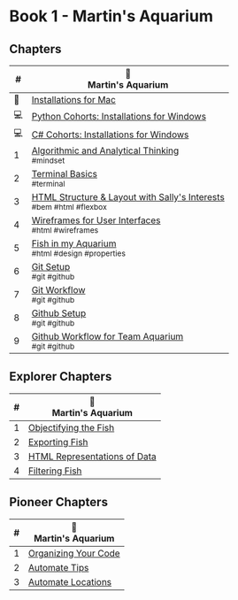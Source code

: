 # Book 1 - Martin's Aquarium

## Chapters

| # | 🐠 <br/> Martin's Aquarium |
|--|--|
| 🍎 | [Installations for Mac](./chapters/GETTING_STARTED_MAC.md) |
| 💻 | [Python Cohorts: Installations for Windows](./chapters/GETTING_STARTED_WINDOWS.md) |
| 💻 | [C# Cohorts: Installations for Windows](./chapters/GETTING_STARTED_WINDOWS_C_SHARP.md) |
| 1 | [Algorithmic and Analytical Thinking](./chapters/THINKING.md) <br/> <sub style="font-size:0.85rem;">#mindset</sub> |
| 2 | [Terminal Basics](./chapters/CLI_BASICS.md) <br/> <sub style="font-size:0.85rem;">#terminal</sub> |
| 3 | [HTML Structure &amp; Layout with Sally's Interests](./chapters/HTML_COMPONENTS.md) <br/> <sub style="font-size:0.85rem;">#bem #html #flexbox</sub> |
| 4 | [Wireframes for User Interfaces](./chapters/MA_WIREFRAMES.md) <br/> <sub style="font-size:0.85rem;">#html #wireframes</sub> |
| 5 | [Fish in my Aquarium](./chapters/MA_AQUARIUM_DESIGN.md) <br/> <sub style="font-size:0.85rem;">#html #design #properties</sub> |
| 6 | [Git Setup](./chapters/GIT_SETUP.md) <br/> <sub style="font-size:0.85rem;">#git #github</sub> |
| 7 | [Git Workflow](./chapters/GIT_BASICS.md) <br/> <sub style="font-size:0.85rem;">#git #github</sub> |
| 8 | [Github Setup](./chapters/GIT_REMOTE_BACKUP.md) <br/> <sub style="font-size:0.85rem;">#git #github</sub> |
| 9 | [Github Workflow for Team Aquarium](./chapters/GIT_WORKFLOW.md) <br/> <sub style="font-size:0.85rem;">#git #github</sub> |

## Explorer Chapters

| # | 🐠 <br/> Martin's Aquarium |
|--|--|
| 1 | [Objectifying the Fish](./chapters/MA_DATA_STRUCTURES.md) |
| 2 | [Exporting Fish](./chapters/MA_EXPORTING_FISH.md) |
| 3 | [HTML Representations of Data](./chapters/MA_CREATING_FISH_COMPONENTS.md) |
| 4 | [Filtering Fish](./chapters/MA_FILTERING_FISH.md) |

## Pioneer Chapters

| # | 🐠 <br/> Martin's Aquarium |
|--|--|
| 1 | [Organizing Your Code](./chapters/MA_ORGANIZATION.md) |
| 2 | [Automate Tips](./chapters/MA_AUTOMATE_TIPS.md) |
| 3 | [Automate Locations](./chapters/MA_AUTOMATE_LOCATIONS.md) |